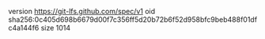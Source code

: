 version https://git-lfs.github.com/spec/v1
oid sha256:0c405d698b6679d00f7c356ff5d20b72b6f52d958bfc9beb488f01dfc4a144f6
size 1014
